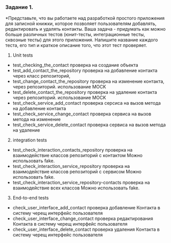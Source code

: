 ### Задание 1. 
*Представьте, что вы работаете над разработкой простого приложения для записной книжки, которое позволяет пользователям добавлять, редактировать и удалять контакты.
Ваша задача - придумать как можно больше различных тестов (юнит-тесты, интеграционные тесты, сквозные тесты) для этого приложения. Напишите название каждого теста, его тип и краткое описание того, что этот тест проверяет.
1. Unit tests
* test_checking_the_contact проверка на создание объекта 
* test_add_contact_the_repository проверка на добавление контакта через класс репозиторий,
* test_change_contact_the_repository проверка на изменение контакта, через репозиторий. использование MOСK
* test_delete_contact_the_repository проверка на удаление контакта через репозиторий. использование MOСK
* test_check_service_add_contact проверка серсиса на вызов метода на добавление контакта
* test_check_service_change_contact проверка сервиса на вызов метода на изменение
* test_check_service_delete_contact проверка сервиса на вызов метода на удаление

2. integration tests
* test_check_interaction_contacts_repository проверка на взаимодействие классов репозиторий с контактом Можно использовать fake.
* test_check_interaction_service_repository проверка на взаимодействие классов репозиторий с сервисом Можно использовать fake.
* test_check_interaction_service_repository-contacts проверка на взаимодействие всех классов  Можно использовать fake.

3. End-to-end tests
* check_user_interface_add_contact  проверка добавление Контакта в систему черещ интерфейс пользователя
* check_user_interface_change_contact  проверка редактирования Контакта в систему черещ интерфейс пользователя
* check_user_interface_delete_contact  проверка удаления Контакта в систему черещ интерфейс пользователя



